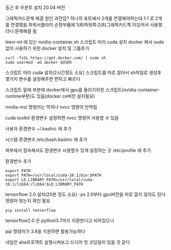출근 후 우분투 설치 20.04 버전

그래픽카드문제 해결 원인 과전압? 하나의 포트에서 2개를 연결해야하는대 1:1 로 2개를 연결했음
파워서플라이 순정부품에 1(8)파워쪽:2(8)그래픽카드쪽 이있어서 사용했더니 문제해결 됨

leevi-ml 에 있는 nvidia-container.sh 스크립트 따라 cuda 설치
docker 에서 sudo 없이 사용하기 위한
docker 설치 및 그룹추가
~~~
curl -fsSL https://get.docker.com/ | sudo sh
sudo usermod -aG docker $USER
~~~

스크립트 따라 cuda 설치(2시간정도 소요) 스크립트를 따로 잘라서 sh파일로 생성후 몇가지 변수를 설정해주면 편하고 빠르다

스크립트 밑에 부분에 docker에서 gpu를 돌리기위한 스크립트(nvidia-container-runtime부분)도 있음(docker ce버전 설치필요)


nvidia-msi 명령어는 먹히나 nvcc 명령어 안먹힘

cuda toolkit 환경변수 설정하면 nvcc 명령어 사용할 수 있음

사용자 환경변수 ~/.bashrc 에 추가

시스템 환경변수 /etc/bash.bashrc 에 추가

외부에서 접속해서도 환경변수 사용할수 있게 설정하는 곳 /etc/profile 에 추가

환경변수 추가
~~~
export PATH
export PATH=/usr/local/cuda-10.1/bin:$PATH
export LD_LIBRARY_PATH=/usr/local/cuda-10.1/lib64:/lib64:$LD_LIBRARY_PATH
~~~

tensorflow 2.0 설치(20분 정도 소요) -ps 2.0부터 gpu버전을 따로 깔지 않아도 된다
명령어 맞는지 확인 필요
~~~
pip install tensorflow
~~~

tensorflow2.0 은 python3.7까지 지원한다고 되어있으나

pip 명령어가 3.8을 지원하면 활용가능하다

내일은 aha프로젝트 실행시켜보고 드디어 첫 코딩일이 있을 것 같다
